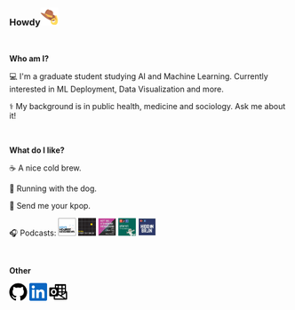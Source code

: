### Howdy<a href="https://github.com/CoffeeAddict93"><img alt="Howdy" height="32" width="32" src="assets/howdy.png"></a>

<br>

**Who am I?**

💻 I'm a graduate student studying AI and Machine Learning. Currently interested in ML Deployment, Data Visualization and more.

⚕️ My background is in public health, medicine and sociology. Ask me about it!

<br>

**What do I like?** 

☕ A nice cold brew. 

🏃 Running with the dog.

🎵 Send me your kpop.

🎧 Podcasts: 
<a href="https://open.spotify.com/show/7fJsuxiZl4TS1hqPUmDFbl"><img alt="KNN" height="32" width="32" src="assets/podcast_knn.PNG"></a>
<a href="https://open.spotify.com/show/2VRS1IJCTn2Nlkg33ZVfkM"><img alt="99%" height="32" width="32" src="assets/podcast_99%25invis.png"></a>
<a href="https://open.spotify.com/show/1NJ6li5ZpNVBBQfpd3D6bi"><img alt="NSSD" height="32" width="32" src="assets/podcast_nssd.PNG"></a>
<a href="https://open.spotify.com/show/4FYpq3lSeQMAhqNI81O0Cn"><img alt="Planet Money" height="32" width="32" src="assets/podcast_planetmoney.jpg"></a>
<a href="https://open.spotify.com/show/20Gf4IAauFrfj7RBkjcWxh"><img alt="Hidden Brain" height="32" width="32" src="assets/podcast_hb.jpg"></a>

<br>

**Other**
<p align="left">
  <a href="https://github.com/CoffeeAddict93"><img alt="GitHub" height="32" width="32" src="assets/github.svg"></a>
  <a href="https://www.linkedin.com/in/richard-t-4a3464205/"><img alt="LinkedIn" height="32" width="32" src="assets/linkedin.svg"></a>
  <a href="mailto:RichardTran2@my.unt.edu"><img alt="LinkedIn" height="32" width="32" src="assets/outlook.svg"></a>
</p>





